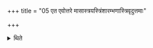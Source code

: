 +++
title = "05 एत एवोत्तरे मासास्त्रयस्त्रिंशारम्भणास्त्रिवृदुत्तमाः"

+++

<details><summary>थिते</summary>

एत एवोत्तरे मासास्त्रयस्त्रिंशारम्भणास्त्रिवृदुत्तमाः ५
</details>
